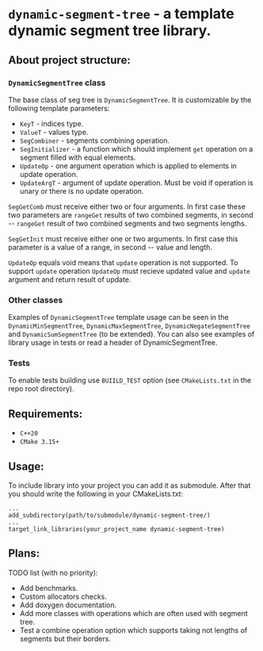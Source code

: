 # `dynamic-segment-tree` - a template dynamic segment tree library.

## About project structure:

### `DynamicSegmentTree` class

The base class of seg tree is `DynamicSegmentTree`. It is customizable 
by the following template parameters:

- `KeyT`  - indices type.
- `ValueT` - values type.
- `SegCombiner` - segments combining operation.
- `SegInitializer` - a function which should implement `get` operation on
a segment filled with equal elements.
- `UpdateOp` - one argument operation which is applied to elements in update operation.
- `UpdateArgT` - argument of update operation. Must be void if operation
is unary or there is no update operation. 

`SegGetComb` must receive either two or four arguments. In first case these two parameters
are `rangeGet` results of two combined segments, in second -- `rangeGet` result of two
combined segments and two segments lengths.

`SegGetInit` must receive either one or two arguments. In first case this parameter
is a value of a range, in second -- value and length.

`UpdateOp` equals void means that `update` operation is not supported. To support `update` operation
`UpdateOp` must recieve updated value and `update` argument and return result of update.

### Other classes

Examples of `DynamicSegmentTree` template usage can be seen in the
`DynamicMinSegmentTree`, `DynamicMaxSegmentTree`, `DynamicNegateSegmentTree`
and `DynamicSumSegmentTree` (to be extended).
You can also see examples of library usage in tests or read a header of 
DynamicSegmentTree.

### Tests

To enable tests building use `BUIILD_TEST` option (see `CMakeLists.txt` in the
repo root directory). 

## Requirements:

- `C++20`
- `CMake 3.15+`

## Usage:

To include library into your project you 
can add it as submodule. After that you should write the following in 
your CMakeLists.txt:

    ...
    add_subdirectory(path/to/submodule/dynamic-segment-tree/)
    ...
    target_link_libraries(your_project_name dynamic-segment-tree)

## Plans:

TODO list (with no priority):

- Add benchmarks.
- Custom allocators checks.
- Add doxygen documentation.
- Add more classes with operations which are often used with segment tree.
- Test a combine operation option which supports taking not lengths of segments but their borders.
